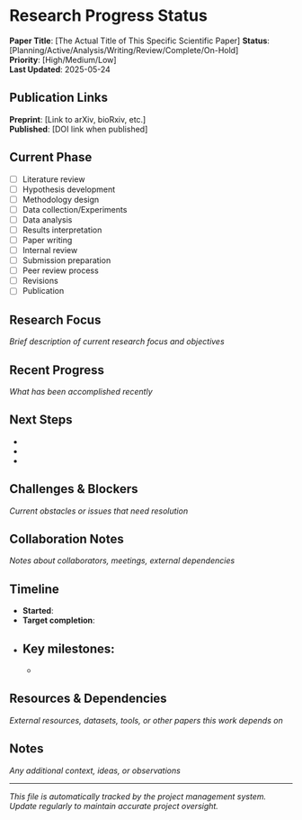 # Research Progress Status

**Paper Title**: [The Actual Title of This Specific Scientific Paper]
**Status**: [Planning/Active/Analysis/Writing/Review/Complete/On-Hold]  
**Priority**: [High/Medium/Low]  
**Last Updated**: 2025-05-24

## Publication Links
**Preprint**: [Link to arXiv, bioRxiv, etc.]  
**Published**: [DOI link when published]

## Current Phase
- [ ] Literature review
- [ ] Hypothesis development  
- [ ] Methodology design
- [ ] Data collection/Experiments
- [ ] Data analysis
- [ ] Results interpretation
- [ ] Paper writing
- [ ] Internal review
- [ ] Submission preparation
- [ ] Peer review process
- [ ] Revisions
- [ ] Publication

## Research Focus
*Brief description of current research focus and objectives*

## Recent Progress
*What has been accomplished recently*

## Next Steps
- 
- 
- 

## Challenges & Blockers
*Current obstacles or issues that need resolution*

## Collaboration Notes
*Notes about collaborators, meetings, external dependencies*

## Timeline
- **Started**: 
- **Target completion**: 
- **Key milestones**:
  - 
  - 

## Resources & Dependencies
*External resources, datasets, tools, or other papers this work depends on*

## Notes
*Any additional context, ideas, or observations*

---
*This file is automatically tracked by the project management system. Update regularly to maintain accurate project oversight.*